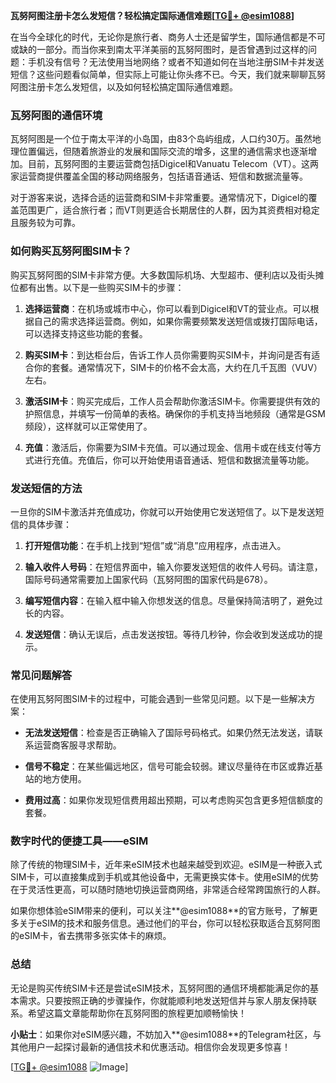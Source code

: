 **瓦努阿图注册卡怎么发短信？轻松搞定国际通信难题[[TG💪+ @esim1088](https://t.me/s/esim1088)]**

在当今全球化的时代，无论你是旅行者、商务人士还是留学生，国际通信都是不可或缺的一部分。而当你来到南太平洋美丽的瓦努阿图时，是否曾遇到过这样的问题：手机没有信号？无法使用当地网络？或者不知道如何在当地注册SIM卡并发送短信？这些问题看似简单，但实际上可能让你头疼不已。今天，我们就来聊聊瓦努阿图注册卡怎么发短信，以及如何轻松搞定国际通信难题。

### 瓦努阿图的通信环境

瓦努阿图是一个位于南太平洋的小岛国，由83个岛屿组成，人口约30万。虽然地理位置偏远，但随着旅游业的发展和国际交流的增多，这里的通信需求也逐渐增加。目前，瓦努阿图的主要运营商包括Digicel和Vanuatu Telecom（VT）。这两家运营商提供覆盖全国的移动网络服务，包括语音通话、短信和数据流量等。

对于游客来说，选择合适的运营商和SIM卡非常重要。通常情况下，Digicel的覆盖范围更广，适合旅行者；而VT则更适合长期居住的人群，因为其资费相对稳定且服务较为可靠。

### 如何购买瓦努阿图SIM卡？

购买瓦努阿图的SIM卡非常方便。大多数国际机场、大型超市、便利店以及街头摊位都有出售。以下是一些购买SIM卡的步骤：

1. **选择运营商**：在机场或城市中心，你可以看到Digicel和VT的营业点。可以根据自己的需求选择运营商。例如，如果你需要频繁发送短信或拨打国际电话，可以选择支持这些功能的套餐。

2. **购买SIM卡**：到达柜台后，告诉工作人员你需要购买SIM卡，并询问是否有适合你的套餐。通常情况下，SIM卡的价格不会太高，大约在几千瓦图（VUV）左右。

3. **激活SIM卡**：购买完成后，工作人员会帮助你激活SIM卡。你需要提供有效的护照信息，并填写一份简单的表格。确保你的手机支持当地频段（通常是GSM频段），这样就可以正常使用了。

4. **充值**：激活后，你需要为SIM卡充值。可以通过现金、信用卡或在线支付等方式进行充值。充值后，你可以开始使用语音通话、短信和数据流量等功能。

### 发送短信的方法

一旦你的SIM卡激活并充值成功，你就可以开始使用它发送短信了。以下是发送短信的具体步骤：

1. **打开短信功能**：在手机上找到“短信”或“消息”应用程序，点击进入。

2. **输入收件人号码**：在短信界面中，输入你要发送短信的收件人号码。请注意，国际号码通常需要加上国家代码（瓦努阿图的国家代码是678）。

3. **编写短信内容**：在输入框中输入你想发送的信息。尽量保持简洁明了，避免过长的内容。

4. **发送短信**：确认无误后，点击发送按钮。等待几秒钟，你会收到发送成功的提示。

### 常见问题解答

在使用瓦努阿图SIM卡的过程中，可能会遇到一些常见问题。以下是一些解决方案：

- **无法发送短信**：检查是否正确输入了国际号码格式。如果仍然无法发送，请联系运营商客服寻求帮助。

- **信号不稳定**：在某些偏远地区，信号可能会较弱。建议尽量待在市区或靠近基站的地方使用。

- **费用过高**：如果你发现短信费用超出预期，可以考虑购买包含更多短信额度的套餐。

### 数字时代的便捷工具——eSIM

除了传统的物理SIM卡，近年来eSIM技术也越来越受到欢迎。eSIM是一种嵌入式SIM卡，可以直接集成到手机或其他设备中，无需更换实体卡。使用eSIM的优势在于灵活性更高，可以随时随地切换运营商网络，非常适合经常跨国旅行的人群。

如果你想体验eSIM带来的便利，可以关注**@esim1088**的官方账号，了解更多关于eSIM的技术和服务信息。通过他们的平台，你可以轻松获取适合瓦努阿图的eSIM卡，省去携带多张实体卡的麻烦。

### 总结

无论是购买传统SIM卡还是尝试eSIM技术，瓦努阿图的通信环境都能满足你的基本需求。只要按照正确的步骤操作，你就能顺利地发送短信并与家人朋友保持联系。希望这篇文章能帮助你在瓦努阿图的旅程更加顺畅愉快！

**小贴士**：如果你对eSIM感兴趣，不妨加入**@esim1088**的Telegram社区，与其他用户一起探讨最新的通信技术和优惠活动。相信你会发现更多惊喜！

[[TG💪+ @esim1088](https://t.me/s/esim1088) ![Image](https://i.postimg.cc/4NQfJmqS/Snipaste-2025-05-13-00-14-12.png)]